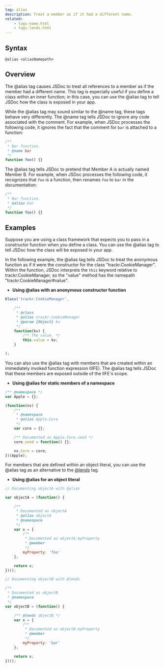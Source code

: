 ```yaml
---
tag: alias
description: Treat a member as if it had a different name.
related:
    - tags-name.html
    - tags-lends.html
---
```


## Syntax

`@alias <aliasNamepath>`


## Overview

The @alias tag causes JSDoc to treat all references to a member as if the member had a different
name. This tag is especially useful if you define a class within an inner function; in this case,
you can use the @alias tag to tell JSDoc how the class is exposed in your app.

While the @alias tag may sound similar to the @name tag, these tags behave very differently. The
@name tag tells JSDoc to ignore any code associated with the comment. For example, when JSDoc
processes the following code, it ignores the fact that the comment for `bar` is attached to a
function:

```js
/**
 * Bar function.
 * @name bar
 */
function foo() {}
```

The @alias tag tells JSDoc to pretend that Member A is actually named Member B. For example, when
JSDoc processes the following code, it recognizes that `foo` is a function, then renames `foo` to
`bar` in the documentation:



```js
/**
 * Bar function.
 * @alias bar
 */
function foo() {}
```


## Examples

Suppose you are using a class framework that expects you to pass in a constructor function when you
define a class. You can use the @alias tag to tell JSDoc how the class will be exposed in your app.

In the following example, the @alias tag tells JSDoc to treat the anonymous function as if it were
the constructor for the class "trackr.CookieManager". Within the function, JSDoc interprets the
`this` keyword relative to trackr.CookieManager, so the "value" method has the namepath
"trackr.CookieManager#value".

* **Using @alias with an anonymous constructor function**

```js
Klass('trackr.CookieManager',

    /**
     * @class
     * @alias trackr.CookieManager
     * @param {Object} kv
     */
    function(kv) {
        /** The value. */
        this.value = kv;
    }

);
```


You can also use the @alias tag with members that are created within an immediately invoked function
expression (IIFE). The @alias tag tells JSDoc that these members are exposed outside of the IIFE's
scope.

* **Using @alias for static members of a namespace**

```js
/** @namespace */
var Apple = {};

(function(ns) {
    /**
     * @namespace
     * @alias Apple.Core
     */
    var core = {};

    /** Documented as Apple.Core.seed */
    core.seed = function() {};

    ns.Core = core;
})(Apple);
```


For members that are defined within an object literal, you can use the @alias tag as an alternative
to the [@lends][lends-tag] tag.

* **Using @alias for an object literal**

```js
// Documenting objectA with @alias

var objectA = (function() {

    /**
     * Documented as objectA
     * @alias objectA
     * @namespace
     */
    var x = {
        /**
         * Documented as objectA.myProperty
         * @member
         */
        myProperty: 'foo'
    };

    return x;
})();

// Documenting objectB with @lends

/**
 * Documented as objectB
 * @namespace
 */
var objectB = (function() {

    /** @lends objectB */
    var x = {
        /**
         * Documented as objectB.myProperty
         * @member
         */
        myProperty: 'bar'
    };

    return x;
})();
```


[lends-tag]: tags-lends
